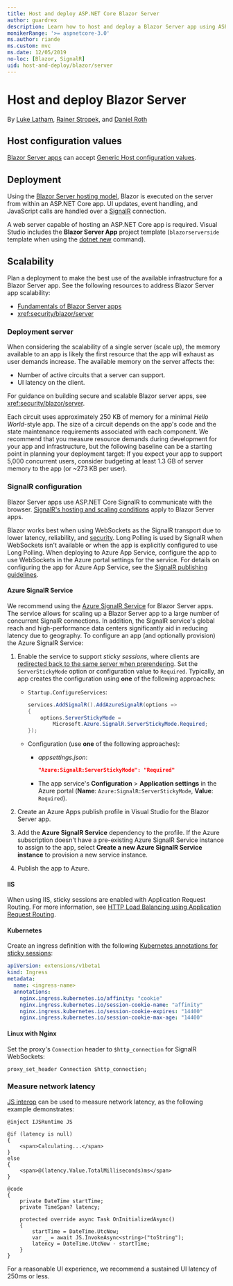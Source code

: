 ```yaml
---
title: Host and deploy ASP.NET Core Blazor Server
author: guardrex
description: Learn how to host and deploy a Blazor Server app using ASP.NET Core.
monikerRange: '>= aspnetcore-3.0'
ms.author: riande
ms.custom: mvc
ms.date: 12/05/2019
no-loc: [Blazor, SignalR]
uid: host-and-deploy/blazor/server
---
```

# Host and deploy Blazor Server

By [Luke Latham](https://github.com/guardrex), [Rainer Stropek](https://www.timecockpit.com), and [Daniel Roth](https://github.com/danroth27)

## Host configuration values

[Blazor Server apps](xref:blazor/hosting-models#blazor-server) can accept [Generic Host configuration values](xref:fundamentals/host/generic-host#host-configuration).

## Deployment

Using the [Blazor Server hosting model](xref:blazor/hosting-models#blazor-server), Blazor is executed on the server from within an ASP.NET Core app. UI updates, event handling, and JavaScript calls are handled over a [SignalR](xref:signalr/introduction) connection.

A web server capable of hosting an ASP.NET Core app is required. Visual Studio includes the **Blazor Server App** project template (`blazorserverside` template when using the [dotnet new](/dotnet/core/tools/dotnet-new) command).

## Scalability

Plan a deployment to make the best use of the available infrastructure for a Blazor Server app. See the following resources to address Blazor Server app scalability:

* [Fundamentals of Blazor Server apps](xref:blazor/hosting-models#blazor-server)
* <xref:security/blazor/server>

### Deployment server

When considering the scalability of a single server (scale up), the memory available to an app is likely the first resource that the app will exhaust as user demands increase. The available memory on the server affects the:

* Number of active circuits that a server can support.
* UI latency on the client.

For guidance on building secure and scalable Blazor server apps, see <xref:security/blazor/server>.

Each circuit uses approximately 250 KB of memory for a minimal *Hello World*-style app. The size of a circuit depends on the app's code and the state maintenance requirements associated with each component. We recommend that you measure resource demands during development for your app and infrastructure, but the following baseline can be a starting point in planning your deployment target: If you expect your app to support 5,000 concurrent users, consider budgeting at least 1.3 GB of server memory to the app (or ~273 KB per user).

### SignalR configuration

Blazor Server apps use ASP.NET Core SignalR to communicate with the browser. [SignalR's hosting and scaling conditions](xref:signalr/publish-to-azure-web-app) apply to Blazor Server apps.

Blazor works best when using WebSockets as the SignalR transport due to lower latency, reliability, and [security](xref:signalr/security). Long Polling is used by SignalR when WebSockets isn't available or when the app is explicitly configured to use Long Polling. When deploying to Azure App Service, configure the app to use WebSockets in the Azure portal settings for the service. For details on configuring the app for Azure App Service, see the [SignalR publishing guidelines](xref:signalr/publish-to-azure-web-app).

#### Azure SignalR Service

We recommend using the [Azure SignalR Service](/azure/azure-signalr) for Blazor Server apps. The service allows for scaling up a Blazor Server app to a large number of concurrent SignalR connections. In addition, the SignalR service's global reach and high-performance data centers significantly aid in reducing latency due to geography. To configure an app (and optionally provision) the Azure SignalR Service:

1. Enable the service to support *sticky sessions*, where clients are [redirected back to the same server when prerendering](xref:blazor/hosting-models#reconnection-to-the-same-server). Set the `ServerStickyMode` option or configuration value to `Required`. Typically, an app creates the configuration using **one** of the following approaches:

   * `Startup.ConfigureServices`:
  
     ```csharp
     services.AddSignalR().AddAzureSignalR(options =>
     {
         options.ServerStickyMode = 
             Microsoft.Azure.SignalR.ServerStickyMode.Required;
     });
     ```

   * Configuration (use **one** of the following approaches):
  
     * *appsettings.json*:

       ```json
       "Azure:SignalR:ServerStickyMode": "Required"
       ```

     * The app service's **Configuration** > **Application settings** in the Azure portal (**Name**: `Azure:SignalR:ServerStickyMode`, **Value**: `Required`).

1. Create an Azure Apps publish profile in Visual Studio for the Blazor Server app.
1. Add the **Azure SignalR Service** dependency to the profile. If the Azure subscription doesn't have a pre-existing Azure SignalR Service instance to assign to the app, select **Create a new Azure SignalR Service instance** to provision a new service instance.
1. Publish the app to Azure.

#### IIS

When using IIS, sticky sessions are enabled with Application Request Routing. For more information, see [HTTP Load Balancing using Application Request Routing](/iis/extensions/configuring-application-request-routing-arr/http-load-balancing-using-application-request-routing).

#### Kubernetes

Create an ingress definition with the following [Kubernetes annotations for sticky sessions](https://kubernetes.github.io/ingress-nginx/examples/affinity/cookie/):

```yaml
apiVersion: extensions/v1beta1
kind: Ingress
metadata:
  name: <ingress-name>
  annotations:
    nginx.ingress.kubernetes.io/affinity: "cookie"
    nginx.ingress.kubernetes.io/session-cookie-name: "affinity"
    nginx.ingress.kubernetes.io/session-cookie-expires: "14400"
    nginx.ingress.kubernetes.io/session-cookie-max-age: "14400"
```

#### Linux with Nginx

Set the proxy's `Connection` header to `$http_connection` for SignalR WebSockets:

```
proxy_set_header Connection $http_connection;
```

### Measure network latency

[JS interop](xref:blazor/javascript-interop) can be used to measure network latency, as the following example demonstrates:

```razor
@inject IJSRuntime JS

@if (latency is null)
{
    <span>Calculating...</span>
}
else
{
    <span>@(latency.Value.TotalMilliseconds)ms</span>
}

@code
{
    private DateTime startTime;
    private TimeSpan? latency;

    protected override async Task OnInitializedAsync()
    {
        startTime = DateTime.UtcNow;
        var _ = await JS.InvokeAsync<string>("toString");
        latency = DateTime.UtcNow - startTime;
    }
}
```

For a reasonable UI experience, we recommend a sustained UI latency of 250ms or less.
